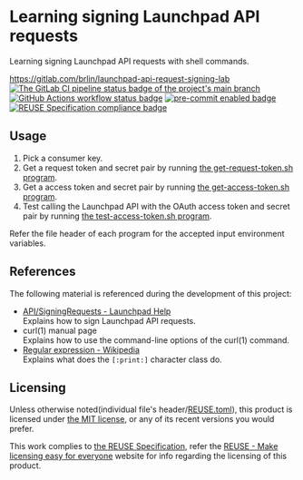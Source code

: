 # Learning signing Launchpad API requests

Learning signing Launchpad API requests with shell commands.

<https://gitlab.com/brlin/launchpad-api-request-signing-lab>  
[![The GitLab CI pipeline status badge of the project's `main` branch](https://gitlab.com/brlin/launchpad-api-request-signing-lab/badges/main/pipeline.svg?ignore_skipped=true "Click here to check out the comprehensive status of the GitLab CI pipelines")](https://gitlab.com/brlin/launchpad-api-request-signing-lab/-/pipelines) [![GitHub Actions workflow status badge](https://github.com/brlin-tw/launchpad-api-request-signing-lab/actions/workflows/check-potential-problems.yml/badge.svg "GitHub Actions workflow status")](https://github.com/brlin-tw/launchpad-api-request-signing-lab/actions/workflows/check-potential-problems.yml) [![pre-commit enabled badge](https://img.shields.io/badge/pre--commit-enabled-brightgreen?logo=pre-commit&logoColor=white "This project uses pre-commit to check potential problems")](https://pre-commit.com/) [![REUSE Specification compliance badge](https://api.reuse.software/badge/gitlab.com/brlin/launchpad-api-request-signing-lab "This project complies to the REUSE specification to decrease software licensing costs")](https://api.reuse.software/info/gitlab.com/brlin/launchpad-api-request-signing-lab)

## Usage

1. Pick a consumer key.
1. Get a request token and secret pair by running [the get-request-token.sh program](get-request-token.sh).
1. Get a access token and secret pair by running [the get-access-token.sh program](get-access-token.sh).
1. Test calling the Launchpad API with the OAuth access token and secret pair by running [the test-access-token.sh program](test-access-token.sh).

Refer the file header of each program for the accepted input environment variables.

## References

The following material is referenced during the development of this project:

* [API/SigningRequests - Launchpad Help](https://help.launchpad.net/API/SigningRequests)  
  Explains how to sign Launchpad API requests.
* curl(1) manual page  
  Explains how to use the command-line options of the curl(1) command.
* [Regular expression - Wikipedia](https://en.wikipedia.org/wiki/Regular_expression)  
  Explains what does the `[:print:]` character class do.

## Licensing

Unless otherwise noted(individual file's header/[REUSE.toml](REUSE.toml)), this product is licensed under [the MIT license](https://opensource.org/license/mit), or any of its recent versions you would prefer.

This work complies to [the REUSE Specification](https://reuse.software/spec/), refer the [REUSE - Make licensing easy for everyone](https://reuse.software/) website for info regarding the licensing of this product.
